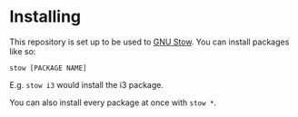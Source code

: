 # Installing

This repository is set up to be used to [GNU Stow](https://www.gnu.org/software/stow/). You can install packages like so:

```
stow [PACKAGE NAME]
```

E.g. `stow i3` would install the i3 package.

You can also install every package at once with `stow *`.
